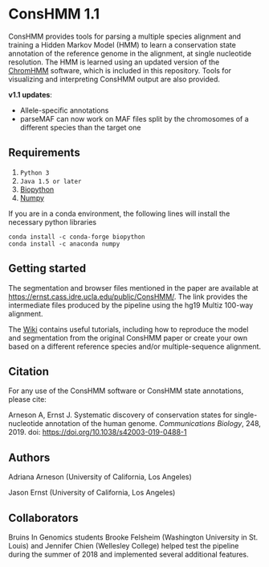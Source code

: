 # ConsHMM 1.1

ConsHMM provides tools for parsing a multiple species alignment and training a Hidden Markov Model (HMM) to learn a conservation state annotation of the reference genome in the alignment, at single nucleotide resolution. The HMM is learned using an updated version of the [ChromHMM](http://compbio.mit.edu/ChromHMM/) software, which is included in this repository. Tools for visualizing and interpreting ConsHMM output are also provided. 

**v1.1 updates**:
* Allele-specific annotations
* parseMAF can now work on MAF files split by the chromosomes of a different species than the target one

## Requirements
1. `Python 3`
2. `Java 1.5 or later`
2. [Biopython](http://biopython.org/wiki/Download)
3. [Numpy](http://www.numpy.org/)

If you are in a conda environment, the following lines will install the necessary python libraries
```
conda install -c conda-forge biopython
conda install -c anaconda numpy
```

## Getting started
The segmentation and browser files mentioned in the paper are available at https://ernst.cass.idre.ucla.edu/public/ConsHMM/. The link provides the intermediate files produced by the pipeline using the hg19 Multiz 100-way alignment.

The [Wiki](https://github.com/ernstlab/ConsHMM/wiki) contains useful tutorials, including how to reproduce the model and segmentation from the original ConsHMM paper or create your own based on a different reference species and/or multiple-sequence alignment.

## Citation

For any use of the ConsHMM software or ConsHMM state annotations, please cite:

Arneson A, Ernst J. Systematic discovery of conservation states for single-nucleotide annotation of the human genome. *Communications Biology*, 248, 2019. doi: https://doi.org/10.1038/s42003-019-0488-1

## Authors

Adriana Arneson (University of California, Los Angeles)

Jason Ernst (University of California, Los Angeles)

## Collaborators

Bruins In Genomics students Brooke Felsheim (Washington University in St. Louis) and Jennifer Chien (Wellesley College) helped test the pipeline during the summer of 2018 and implemented several additional features.

